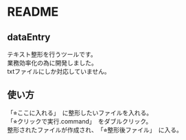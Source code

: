 # README

## dataEntry

テキスト整形を行うツールです。<br>
業務効率化の為に開発しました。<br>
txtファイルにしか対応していません。<br>

## 使い方

「⭐︎ここに入れる」　に整形したいファイルを入れる。<br>
「⭐︎クリックで実行.command」　をダブルクリック。<br>
整形されたファイルが作成され、　「⭐︎整形後ファイル」　に入る。<br>

